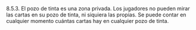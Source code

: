 8.5.3. El pozo de tinta es una zona privada. Los jugadores no pueden mirar las cartas en su pozo de tinta, ni siquiera las propias. Se puede contar en cualquier momento cuántas cartas hay en cualquier pozo de tinta.